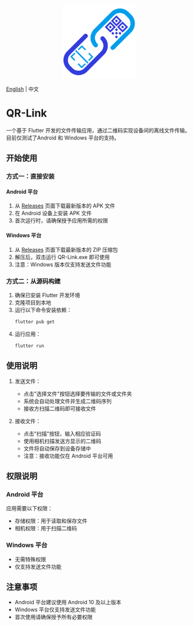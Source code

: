 <div align="center">
  <img src="assets/logo.png" alt="QR-Link Logo" width="200"/>
</div>

[English](README_EN.md) | 中文

# QR-Link

一个基于 Flutter 开发的文件传输应用，通过二维码实现设备间的离线文件传输。目前仅测试了Android 和 Windows 平台的支持。

## 开始使用

### 方式一：直接安装

#### Android 平台
1. 从 [Releases](https://github.com/Ivans-11/qr_file_tran/releases) 页面下载最新版本的 APK 文件
2. 在 Android 设备上安装 APK 文件
3. 首次运行时，请确保授予应用所需的权限

#### Windows 平台
1. 从 [Releases](https://github.com/Ivans-11/qr_file_tran/releases) 页面下载最新版本的 ZIP 压缩包
2. 解压后，双击运行 QR-Link.exe 即可使用
3. 注意：Windows 版本仅支持发送文件功能

### 方式二：从源码构建

1. 确保已安装 Flutter 开发环境
2. 克隆项目到本地
3. 运行以下命令安装依赖：
   ```bash
   flutter pub get
   ```
4. 运行应用：
   ```bash
   flutter run
   ```

## 使用说明

1. 发送文件：
   - 点击"选择文件"按钮选择要传输的文件或文件夹
   - 系统会自动处理文件并生成二维码序列
   - 接收方扫描二维码即可接收文件

2. 接收文件：
   - 点击"扫描"按钮，输入相应验证码
   - 使用相机扫描发送方显示的二维码
   - 文件将自动保存到设备存储中
   - 注意：接收功能仅在 Android 平台可用

## 权限说明

### Android 平台
应用需要以下权限：
- 存储权限：用于读取和保存文件
- 相机权限：用于扫描二维码

### Windows 平台
- 无需特殊权限
- 仅支持发送文件功能

## 注意事项

- Android 平台建议使用 Android 10 及以上版本
- Windows 平台仅支持发送文件功能
- 首次使用请确保授予所有必要权限

